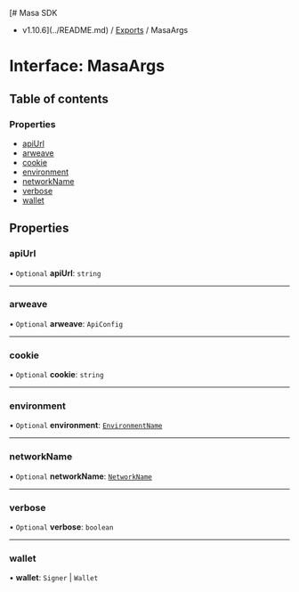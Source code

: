 [# Masa SDK
 - v1.10.6](../README.md) / [Exports](../modules.md) / MasaArgs

# Interface: MasaArgs

## Table of contents

### Properties

- [apiUrl](MasaArgs.md#apiurl)
- [arweave](MasaArgs.md#arweave)
- [cookie](MasaArgs.md#cookie)
- [environment](MasaArgs.md#environment)
- [networkName](MasaArgs.md#networkname)
- [verbose](MasaArgs.md#verbose)
- [wallet](MasaArgs.md#wallet)

## Properties

### apiUrl

• `Optional` **apiUrl**: `string`

___

### arweave

• `Optional` **arweave**: `ApiConfig`

___

### cookie

• `Optional` **cookie**: `string`

___

### environment

• `Optional` **environment**: [`EnvironmentName`](../modules.md#environmentname)

___

### networkName

• `Optional` **networkName**: [`NetworkName`](../modules.md#networkname)

___

### verbose

• `Optional` **verbose**: `boolean`

___

### wallet

• **wallet**: `Signer` \| `Wallet`
